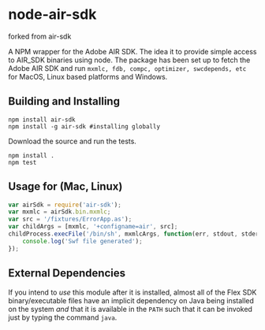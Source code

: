 # node-air-sdk

forked from air-sdk

A NPM wrapper for the Adobe AIR SDK.
The idea it to provide simple access to AIR_SDK binaries using node. The package has been set up to fetch the Adobe AIR SDK and run `mxmlc, fdb, compc, optimizer, swcdepends, etc` for MacOS, Linux based platforms and Windows. 

## Building and Installing

```shell
npm install air-sdk 
npm install -g air-sdk #installing globally
```

Download the source and run the tests. 

```shell
npm install .
npm test
```

## Usage for (Mac, Linux)
```js
var airSdk = require('air-sdk');
var mxmlc = airSdk.bin.mxmlc;
var src = '/fixtures/ErrorApp.as');
var childArgs = [mxmlc, '+configname=air', src];
childProcess.execFile('/bin/sh', mxmlcArgs, function(err, stdout, stderr) {
	console.log('Swf file generated');
});

```

## External Dependencies

If you intend to _use_ this module after it is installed, almost all of the Flex
SDK binary/executable files have an implicit dependency on Java being installed
on the system _and_ that it is available in the `PATH` such that it can be
invoked just by typing the command `java`.

